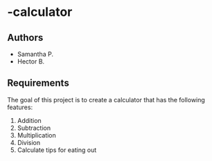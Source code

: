 # -calculator
## 
## Authors 
* Samantha P.
* Hector B.
## Requirements
The goal of this project is to create a calculator that has the following features: 
1. Addition
2. Subtraction
3. Multiplication
4. Division
5. Calculate tips for eating out